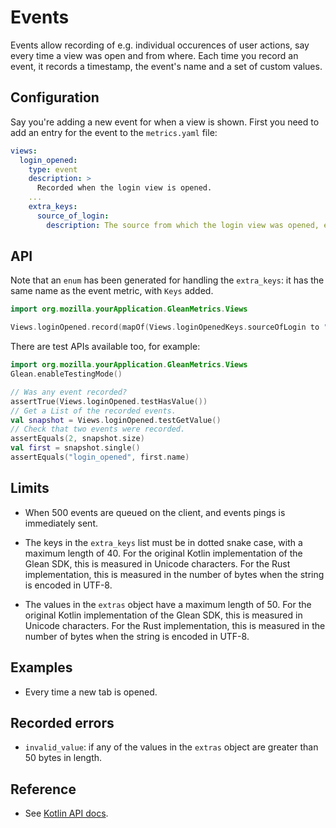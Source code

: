 # Events

Events allow recording of e.g. individual occurences of user actions, say every time a view was open and from where. Each time you record an event, it records a
timestamp, the event's name and a set of custom values.

## Configuration

Say you're adding a new event for when a view is shown. First you need to add an entry for the event to the `metrics.yaml` file:

```YAML
views:
  login_opened:
    type: event
    description: >
      Recorded when the login view is opened.
    ...
    extra_keys:
      source_of_login: 
        description: The source from which the login view was opened, e.g. "toolbar".
```

## API

Note that an `enum` has been generated for handling the `extra_keys`: it has the same name as the event metric, with `Keys` added.

```Kotlin
import org.mozilla.yourApplication.GleanMetrics.Views

Views.loginOpened.record(mapOf(Views.loginOpenedKeys.sourceOfLogin to "toolbar"))
```

There are test APIs available too, for example:

```Kotlin
import org.mozilla.yourApplication.GleanMetrics.Views
Glean.enableTestingMode()

// Was any event recorded?
assertTrue(Views.loginOpened.testHasValue())
// Get a List of the recorded events.
val snapshot = Views.loginOpened.testGetValue()
// Check that two events were recorded.
assertEquals(2, snapshot.size)
val first = snapshot.single()
assertEquals("login_opened", first.name)
```

## Limits

* When 500 events are queued on the client, and events pings is immediately sent.

* The keys in the `extra_keys` list must be in dotted snake case, with a maximum length of 40.  For the original Kotlin implementation of the Glean SDK, this is measured in Unicode characters. For the Rust implementation, this is measured in the number of bytes when the string is encoded in UTF-8.

* The values in the `extras` object have a maximum length of 50. For the original Kotlin implementation of the Glean SDK, this is measured in Unicode characters. For the Rust implementation, this is measured in the number of bytes when the string is encoded in UTF-8.
  
## Examples

* Every time a new tab is opened.

## Recorded errors 

* `invalid_value`: if any of the values in the `extras` object are greater than 50 bytes in length. 
 
## Reference

* See [Kotlin API docs](../../../javadoc/glean/mozilla.telemetry.glean.private/-event-metric-type/index.html).

